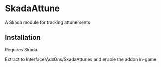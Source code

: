 # SkadaAttune

A Skada module for tracking attunements

## Installation

Requires Skada.

Extract to Interface/AddOns/SkadaAttunes and enable the addon in-game
